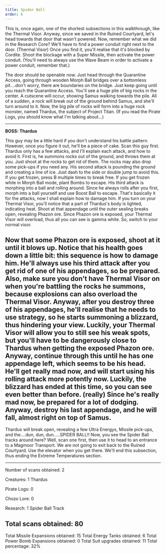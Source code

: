 ```yaml
---
title: Spider Ball
order: 6
---
```




This is, once again, one of the shortest subsections in this walkthrough, like
the Thermal Visor. Anyway, since we saved in the Ruined Courtyard, let's head
towards that door that wasn't powered. Now, remember what we did in the
Research Core? We'll have to find a power conduit right next to the door.
(Thermal Visor) Once you find it, you'll realise that it's blocked by Cordite.
Shoot the blockage with a Super Missile, then activate the power conduit.
(You'll need to always use the Wave Beam in order to activate a power conduit,
remember that.)

The door should be openable now. Just head through the Quarantine Access, going
through wooden Morph Ball bridges over a bottomless pit....don't worry, there
are boundaries on the bridge. Just keep going until you reach the Quarantine
Access. You'll see a huge pile of big rocks in the center. A cutscene will
occur, showing Samus walking towards the pile. All of a sudden, a rock will
break out of the ground behind Samus, and she'll turn around to it. Now, the
big pile of rocks will form into a huge rock monster, named Thardus, the
subject of Project Titan. (If you read the Pirate Logs, you should know what
I'm talking about...)

---------------------
**BOSS: Thardus**

This guy may be a little hard if you don't understand his battle pattern.
However, once you figure it out, he'll be a piece of cake. Scan this guy first.
Thardus only has a few attacks, and I'll explain each attack, and how to avoid
it. First is, he summons rocks out of the ground, and throws them at you. Just
shoot at the rocks to get rid of them. The rocks may also drop some pick-ups if
you need any. His second attack is pounding the ground and creating a line of
ice. Just dash to the side or double jump to avoid this. If you get frozen,
press B multiple times to break free. If you get frozen while in Morph Ball
mode, plant Bombs to escape. His third attack is morphing into a ball and
rolling around. Since he always rolls after you first, morph into a ball
yourself and use Boost Ball to escape. That's basically it for the attacks, now
I shall explain how to damage him. If you turn on your Thermal Visor, you'll
notice that a part of Thardus's body is lighted, indicating heat. Shoot at that
appendage until the outer sealing breaks open, revealing Phazon ore. Since
Phazon ore is exposed, your Thermal Visor will overload, thus all you can see
is gamma white. So, switch to your normal visor.

Now that some Phazon ore is exposed, shoot at it until it blows up. Notice
that his health goes down a little bit: this sequence is how to damage him.
He'll always use his third attack after you get rid of one of his appendages,
so be prepared. Also, make sure you don't have Thermal Visor on when you're
battling the rocks he summons, because explosions can also overload the Thermal
Visor. Anyway, after you destroy three of his appendages, he'll realise that he
needs to use strategy, so he starts summoning a blizzard, thus hindering your
view. Luckily, your Thermal Visor will allow you to still see his weak spots,
but you'll have to be dangerously close to Thardus when getting the exposed
Phazon ore. Anyway, continue through this until he has one appendage left,
which seems to be his head. He'll get really mad now, and will start using his
rolling attack more potently now. Luckily, the blizzard has ended at this time,
so you can see even better than before. (really) Since he's really mad now, be
prepared for a lot of dodging. Anyway, destroy his last appendage, and he will
fall, almost right on top of Samus.
---------------------

Thardus will break open, revealing a few Ultra Energys, Missile pick-ups, and
the....dun, dun, dun.....SPIDER BALL!! Now, you see the Spider Ball tracks
around here? Well, scan one first, then use it to head to an entrance to a
Magmoor Transport. We are not going to exit back to the Ruined Courtyard. Use
the elevator when you get there. We'll end this subsection, thus ending the
Extreme Temperatures section.

-------------------------
Number of scans obtained: 2

Creatures: 1
Thardus

Pirate Logs: 0

Chozo Lore: 0

Research: 1
Spider Ball Track

Total scans obtained: 80
-------------------------

Total Missile Expansions obtained: 15
Total Energy Tanks obtained: 6
Total Power Bomb Expansions obtained: 0
Total Suit upgrades obtained: 11
Total percentage: 32%


